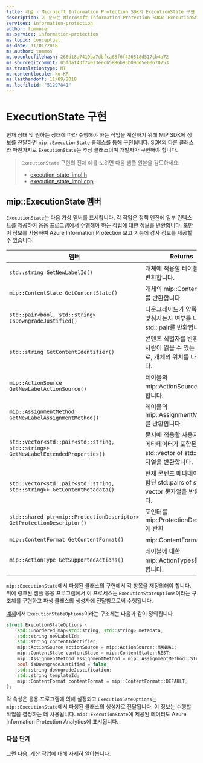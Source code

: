 ```yaml
---
title: 개념 - Microsoft Information Protection SDK의 ExecutionState 구현
description: 이 문서는 Microsoft Information Protection SDK의 ExecutionState를 사용하여 작업을 계산하고 감사 로깅에 대한 세부 정보를 제공하는 방법을 이해하는 데 도움이 됩니다.
services: information-protection
author: tommoser
ms.service: information-protection
ms.topic: conceptual
ms.date: 11/01/2018
ms.author: tommos
ms.openlocfilehash: 266d18a7419ba7dbfca68f6f420518d517cb4a72
ms.sourcegitcommit: 05fdaf43f74013eecb5886b95b09dd5e00670753
ms.translationtype: MT
ms.contentlocale: ko-KR
ms.lasthandoff: 11/09/2018
ms.locfileid: "51297841"
---
```

# <a name="implement-executionstate"></a>ExecutionState 구현

현재 상태 및 원하는 상태에 따라 수행해야 하는 작업을 계산하기 위해 MIP SDK에 정보를 전달하면 `mip::ExecutionState` 클래스를 통해 구현됩니다. SDK의 다른 클래스와 마찬가지로 `ExecutionState`는 추상 클래스이며 개발자가 구현해야 합니다.

> `ExecutionState` 구현의 전체 예를 보려면 다음 샘플 원본을 검토하세요.
>
> * [execution_state_impl.h](https://github.com/Azure-Samples/mipsdk-policyapi-cpp-sample-basic/blob/master/mipsdk-policyapi-cpp-sample-basic/execution_state_impl.h)
> * [execution_state_impl.cpp](https://github.com/Azure-Samples/mipsdk-policyapi-cpp-sample-basic/blob/master/mipsdk-policyapi-cpp-sample-basic/execution_state_impl.cpp)

## <a name="mipexecutionstate-members"></a>mip::ExecutionState 멤버

`ExecutionState`는 다음 가상 멤버를 표시합니다. 각 작업은 정책 엔진에 일부 컨텍스트를 제공하여 응용 프로그램에서 수행해야 하는 작업에 대한 정보를 반환합니다. 또한 이 정보를 사용하여 Azure Information Protection 보고 기능에 감사 정보를 제공할 수 있습니다.


| 멤버                                                                           | Returns                                                                                                              |
|----------------------------------------------------------------------------------|----------------------------------------------------------------------------------------------------------------------|
| `std::string GetNewLabelId()`                                                      | 개체에 적용할 레이블 ID를 반환합니다.                                                                    |
| `mip::ContentState GetContentState()`                                              | 개체의 mip::ContentState를 반환합니다.                                                                         |
| `std::pair<bool, std::string> IsDowngradeJustified()`                              | 다운그레이드가 양쪽 맞춤이 맞춰지는지 여부를 나타내는 std:: pair를 반환합니다.                                 |
| `std::string GetContentIdentifier()`                                               | 콘텐츠 식별자를 반환합니다. 사람이 읽을 수 있는 식별자로, 개체의 위치를 나타냅니다.   |
| `mip::ActionSource GetNewLabelActionSource()`                                      | 레이블의 mip::ActionSource를 반환합니다.                                                                          |
| `mip::AssignmentMethod GetNewLabelAssignmentMethod()`                              | 레이블의 mip::AssignmentMethod를 반환합니다.                                                                        |
| `std::vector<std::pair<std::string, std::string>> GetNewLabelExtendedProperties()` | 문서에 적용할 사용자 지정 메타데이터가 포함된 std::vector of std::pairs 문자열을 반환합니다. |
| `std::vector<std::pair<std::string, std::string>> GetContentMetadata()`            | 현재 콘텐츠 메타데이터가 포함된 std::pairs of std:: vector 문자열을 반환합니다.                               |
| `std::shared_ptr<mip::ProtectionDescriptor> GetProtectionDescriptor()`           | 포인터를 mip::ProtectionDescriptor에 반환                                                                     |
| `mip::ContentFormat GetContentFormat()`                                            | mip::ContentFormat 반환                                                                                           |
| `mip::ActionType GetSupportedActions()`                                           | 레이블에 대한 mip::ActionTypes를 반환합니다.                                                                              |

`mip::ExecutionState`에서 파생된 클래스의 구현에서 각 항목을 재정의해야 합니다. 위에 링크된 샘플 응용 프로그램에서 이 프로세스는 `ExecutionStateOptions`이라는 구조체를 구현하고 파생 클래스의 생성자에 전달함으로써 수행됩니다.

[예제](https://github.com/Azure-Samples/mipsdk-policyapi-cpp-sample-basic/blob/master/mipsdk-policyapi-cpp-sample-basic/execution_state_impl.h)에서 `ExecutionStateOptions`이라는 구조체는 다음과 같이 정의됩니다.

```cpp
struct ExecutionStateOptions {
    std::unordered_map<std::string, std::string> metadata;
    std::string newLabelId;
    std::string contentIdentifier;
    mip::ActionSource actionSource = mip::ActionSource::MANUAL;
    mip::ContentState contentState = mip::ContentState::REST;
    mip::AssignmentMethod assignmentMethod = mip::AssignmentMethod::STANDARD;
    bool isDowngradeJustified = false;
    std::string downgradeJustification;
    std::string templateId;
    mip::ContentFormat contentFormat = mip::ContentFormat::DEFAULT;
};
```

각 속성은 응용 프로그램에 의해 설정되고 `ExecutionSateOptions`는 `mip::ExecutionState`에서 파생된 클래스의 생성자로 전달됩니다. 이 정보는 수행할 작업을 결정하는 데 사용됩니다. `mip::ExecutionState`에 제공된 테이터도 Azure Information Protection Analytics에 표시됩니다.

### <a name="next-steps"></a>다음 단계

그런 다음, [계산 작업](concept-auditing-policy-computeactions-cpp.md)에 대해 자세히 알아봅니다.
